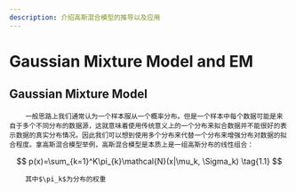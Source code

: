 ```yaml
---
description: 介绍高斯混合模型的推导以及应用
---
```


# Gaussian Mixture Model and EM

## Gaussian Mixture Model

        一般思路上我们通常认为一个样本服从一个概率分布。但是一个样本中每个数据可能是来自于多个不同分布的数据源，这就意味着使用传统意义上的一个分布来拟合数据并不能很好的表示数据的真实分布情况。因此我们可以想到使用多个分布来代替一个分布来增强分布对数据的拟合程度。拿高斯混合模型举例，高斯混合模型是本质上是一组高斯分布的线性组合：

$$
p(x)=\sum_{k=1}^K\pi_{k}\mathcal{N}(x|\mu_k, \Sigma_k) \tag{1.1}
$$

        其中$\pi_k$为分布的权重



